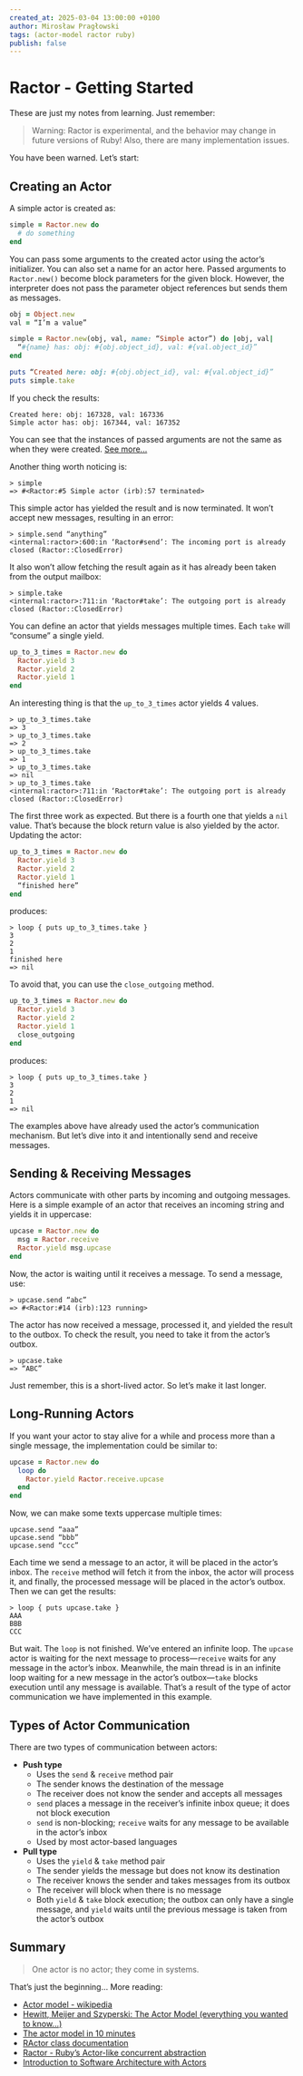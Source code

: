 ```yaml
---
created_at: 2025-03-04 13:00:00 +0100
author: Mirosław Pragłowski
tags: (actor-model ractor ruby)
publish: false
---
```


# Ractor - Getting Started

These are just my notes from learning. Just remember:

> Warning: Ractor is experimental, and the behavior may change in future versions of Ruby! Also, there are many implementation issues.

You have been warned. Let’s start:

## Creating an Actor

A simple actor is created as:

```ruby
simple = Ractor.new do
  # do something
end
```

You can pass some arguments to the created actor using the actor’s initializer. You can also set a name for an actor here. Passed arguments to `Ractor.new()` become block parameters for the given block. However, the interpreter does not pass the parameter object references but sends them as messages.

```ruby
obj = Object.new
val = “I’m a value”

simple = Ractor.new(obj, val, name: “Simple actor”) do |obj, val|
  “#{name} has: obj: #{obj.object_id}, val: #{val.object_id}”
end

puts “Created here: obj: #{obj.object_id}, val: #{val.object_id}”
puts simple.take
```

If you check the results:

```
Created here: obj: 167328, val: 167336
Simple actor has: obj: 167344, val: 167352
```

You can see that the instances of passed arguments are not the same as when they were created. [See more...](https://docs.ruby-lang.org/en/3.4/ractor_md.html#label-Send+a+message+by+copying)

Another thing worth noticing is:

```
> simple
=> #<Ractor:#5 Simple actor (irb):57 terminated>
```

This simple actor has yielded the result and is now terminated. It won’t accept new messages, resulting in an error:

```
> simple.send “anything”
<internal:ractor>:600:in ‘Ractor#send’: The incoming port is already closed (Ractor::ClosedError)
```

It also won’t allow fetching the result again as it has already been taken from the output mailbox:

```
> simple.take
<internal:ractor>:711:in ‘Ractor#take’: The outgoing port is already closed (Ractor::ClosedError)
```

You can define an actor that yields messages multiple times. Each `take` will “consume” a single yield.

```ruby
up_to_3_times = Ractor.new do
  Ractor.yield 3
  Ractor.yield 2
  Ractor.yield 1
end
```

An interesting thing is that the `up_to_3_times` actor yields 4 values.

```
> up_to_3_times.take
=> 3
> up_to_3_times.take
=> 2
> up_to_3_times.take
=> 1
> up_to_3_times.take
=> nil
> up_to_3_times.take
<internal:ractor>:711:in ‘Ractor#take’: The outgoing port is already closed (Ractor::ClosedError)
```

The first three work as expected. But there is a fourth one that yields a `nil` value. That’s because the block return value is also yielded by the actor. Updating the actor:

```ruby
up_to_3_times = Ractor.new do
  Ractor.yield 3
  Ractor.yield 2
  Ractor.yield 1
  “finished here”
end
```

produces:

```
> loop { puts up_to_3_times.take }
3
2
1
finished here
=> nil
```

To avoid that, you can use the `close_outgoing` method.

```ruby
up_to_3_times = Ractor.new do
  Ractor.yield 3
  Ractor.yield 2
  Ractor.yield 1
  close_outgoing
end
```

produces:

```
> loop { puts up_to_3_times.take }
3
2
1
=> nil
```

The examples above have already used the actor’s communication mechanism. But let’s dive into it and intentionally send and receive messages.

## Sending & Receiving Messages

Actors communicate with other parts by incoming and outgoing messages. Here is a simple example of an actor that receives an incoming string and yields it in uppercase:

```ruby
upcase = Ractor.new do
  msg = Ractor.receive
  Ractor.yield msg.upcase
end
```

Now, the actor is waiting until it receives a message. To send a message, use:

```
> upcase.send “abc”
=> #<Ractor:#14 (irb):123 running>
```

The actor has now received a message, processed it, and yielded the result to the outbox. To check the result, you need to take it from the actor’s outbox.

```
> upcase.take
=> “ABC”
```

Just remember, this is a short-lived actor. So let’s make it last longer.

## Long-Running Actors

If you want your actor to stay alive for a while and process more than a single message, the implementation could be similar to:

```ruby
upcase = Ractor.new do
  loop do
    Ractor.yield Ractor.receive.upcase
  end
end
```

Now, we can make some texts uppercase multiple times:

```
upcase.send “aaa”
upcase.send “bbb”
upcase.send “ccc”
```

Each time we send a message to an actor, it will be placed in the actor’s inbox. The `receive` method will fetch it from the inbox, the actor will process it, and finally, the processed message will be placed in the actor’s outbox. Then we can get the results:

```
> loop { puts upcase.take }
AAA
BBB
CCC
```

But wait. The `loop` is not finished. We’ve entered an infinite loop. The `upcase` actor is waiting for the next message to process—`receive` waits for any message in the actor’s inbox. Meanwhile, the main thread is in an infinite loop waiting for a new message in the actor’s outbox—`take` blocks execution until any message is available. That’s a result of the type of actor communication we have implemented in this example.

## Types of Actor Communication

There are two types of communication between actors:

- **Push type**
  - Uses the `send` & `receive` method pair
  - The sender knows the destination of the message
  - The receiver does not know the sender and accepts all messages
  - `send` places a message in the receiver’s infinite inbox queue; it does not block execution
  - `send` is non-blocking; `receive` waits for any message to be available in the actor’s inbox
  - Used by most actor-based languages
- **Pull type**
  - Uses the `yield` & `take` method pair
  - The sender yields the message but does not know its destination
  - The receiver knows the sender and takes messages from its outbox
  - The receiver will block when there is no message
  - Both `yield` & `take` block execution; the outbox can only have a single message, and `yield` waits until the previous message is taken from the actor’s outbox

## Summary

> One actor is no actor; they come in systems.

That’s just the beginning...
More reading:

* [Actor model - wikipedia](https://en.wikipedia.org/wiki/Actor_model)
* [Hewitt, Meijer and Szyperski: The Actor Model (everything you wanted to know...)](https://www.youtube.com/watch?v=7erJ1DV_Tlo)
* [The actor model in 10 minutes](https://www.brianstorti.com/the-actor-model)
* [RActor class documentation](https://docs.ruby-lang.org/en/3.4/Ractor.html)
* [Ractor - Ruby’s Actor-like concurrent abstraction](https://docs.ruby-lang.org/en/3.4/ractor_md.html)
* [Introduction to Software Architecture with Actors](https://github.com/denyspoltorak/publications/blob/main/IntroductionToSoftwareArchitectureWithActors)
